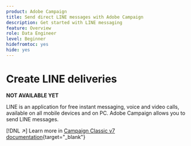 ```yaml
---
product: Adobe Campaign
title: Send direct LINE messages with Adobe Campaign
description: Get started with LINE messaging
feature: Overview
role: Data Engineer
level: Beginner
hidefromtoc: yes
hide: yes
---
```

# Create LINE deliveries


**NOT AVAILABLE YET**


LINE is an application for free instant messaging, voice and video calls, available on all mobile devices and on PC. Adobe Campaign allows you to send LINE messages.

[!DNL :arrow_upper_right:] Learn more in [Campaign Classic v7 documentation](https://experienceleague.adobe.com/docs/campaign-classic/using/sending-messages/line-channel.html){target="_blank"}

